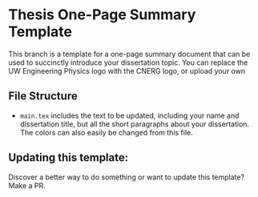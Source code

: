 # Thesis One-Page Summary Template

This branch is a template for a one-page summary document that can be used to succinctly introduce your dissertation topic. You can replace the UW Engineering Physics logo with the CNERG logo, or upload your own

## File Structure

* `main.tex` includes the text to be updated, including your name and dissertation title, but all the short paragraphs about your dissertation. The colors can also easily be changed from this file.

## Updating this template:

Discover a better way to do something or want to update this template? Make a PR.
